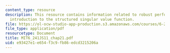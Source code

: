```yaml
---
content_type: resource
description: This resource contains information related to robust performance and
  introduction to the structured singular value function.
file: https://ol-ocw-studio-app-production.s3.amazonaws.com/courses/6-241j-dynamic-systems-and-control-spring-2011/e93427e1e654f3c9fb86edcd3215206a_MIT6_241JS11_chap21.pdf
file_type: application/pdf
resourcetype: Document
title: MIT6_241JS11_chap21.pdf
uid: e93427e1-e654-f3c9-fb86-edcd3215206a
---
```

